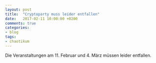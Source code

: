 ```yaml
---
layout: post
title:  "Cryptoparty muss leider entfallen"
date:   2017-02-11 10:00:00 +0200
comments: true
categories:
- blog
tags:
- chaotikum
---
```

Die Veranstaltungen am 11. Februar und 4. März müssen leider entfallen.
